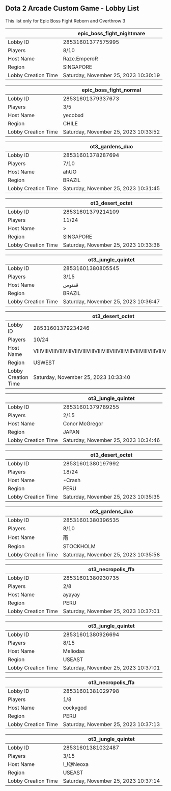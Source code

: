 ## Dota 2 Arcade Custom Game - Lobby List

This list only for Epic Boss Fight Reborn and Overthrow 3

|  | epic_boss_fight_nightmare |
| ------ | ------ |
| Lobby ID | 28531601377575995 |
| Players | 8/10 |
| Host Name | Raze.EmperoR |
| Region | SINGAPORE |
| Lobby Creation Time | Saturday, November 25, 2023 10:30:19 |


|  | epic_boss_fight_normal |
| ------ | ------ |
| Lobby ID | 28531601379337673 |
| Players | 3/5 |
| Host Name | yecobxd |
| Region | CHILE |
| Lobby Creation Time | Saturday, November 25, 2023 10:33:52 |


|  | ot3_gardens_duo |
| ------ | ------ |
| Lobby ID | 28531601378287694 |
| Players | 7/10 |
| Host Name | ahUO |
| Region | BRAZIL |
| Lobby Creation Time | Saturday, November 25, 2023 10:31:45 |


|  | ot3_desert_octet |
| ------ | ------ |
| Lobby ID | 28531601379214109 |
| Players | 11/24 |
| Host Name | > |
| Region | SINGAPORE |
| Lobby Creation Time | Saturday, November 25, 2023 10:33:38 |


|  | ot3_jungle_quintet |
| ------ | ------ |
| Lobby ID | 28531601380805545 |
| Players | 3/15 |
| Host Name | ققنوس |
| Region | BRAZIL |
| Lobby Creation Time | Saturday, November 25, 2023 10:36:47 |


|  | ot3_desert_octet |
| ------ | ------ |
| Lobby ID | 28531601379234246 |
| Players | 10/24 |
| Host Name | ⅧⅧⅧⅧⅧⅧⅧⅧⅧⅧⅧⅧⅧⅧⅧⅧⅧⅧⅧⅧⅧ |
| Region | USWEST |
| Lobby Creation Time | Saturday, November 25, 2023 10:33:40 |


|  | ot3_jungle_quintet |
| ------ | ------ |
| Lobby ID | 28531601379789255 |
| Players | 2/15 |
| Host Name | Conor McGregor |
| Region | JAPAN |
| Lobby Creation Time | Saturday, November 25, 2023 10:34:46 |


|  | ot3_desert_octet |
| ------ | ------ |
| Lobby ID | 28531601380197992 |
| Players | 18/24 |
| Host Name | -Crash |
| Region | PERU |
| Lobby Creation Time | Saturday, November 25, 2023 10:35:35 |


|  | ot3_gardens_duo |
| ------ | ------ |
| Lobby ID | 28531601380396535 |
| Players | 8/10 |
| Host Name | 雨 |
| Region | STOCKHOLM |
| Lobby Creation Time | Saturday, November 25, 2023 10:35:58 |


|  | ot3_necropolis_ffa |
| ------ | ------ |
| Lobby ID | 28531601380930735 |
| Players | 2/8 |
| Host Name | ayayay |
| Region | PERU |
| Lobby Creation Time | Saturday, November 25, 2023 10:37:01 |


|  | ot3_jungle_quintet |
| ------ | ------ |
| Lobby ID | 28531601380926694 |
| Players | 8/15 |
| Host Name | Meliodas |
| Region | USEAST |
| Lobby Creation Time | Saturday, November 25, 2023 10:37:01 |


|  | ot3_necropolis_ffa |
| ------ | ------ |
| Lobby ID | 28531601381029798 |
| Players | 1/8 |
| Host Name | cockygod |
| Region | PERU |
| Lobby Creation Time | Saturday, November 25, 2023 10:37:13 |


|  | ot3_jungle_quintet |
| ------ | ------ |
| Lobby ID | 28531601381032487 |
| Players | 3/15 |
| Host Name | !_!@Neoxa |
| Region | USEAST |
| Lobby Creation Time | Saturday, November 25, 2023 10:37:14 |


